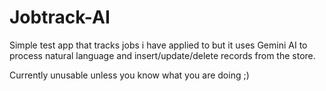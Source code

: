 # Jobtrack-AI
Simple test app that tracks jobs i have applied to but it uses Gemini AI to process natural language and insert/update/delete records from the store.

Currently unusable unless you know what you are doing ;)